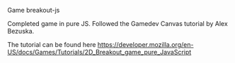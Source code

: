 Game breakout-js


Completed game in pure JS. 
Followed the Gamedev Canvas tutorial by Alex Bezuska.


The tutorial can be found here https://developer.mozilla.org/en-US/docs/Games/Tutorials/2D_Breakout_game_pure_JavaScript
